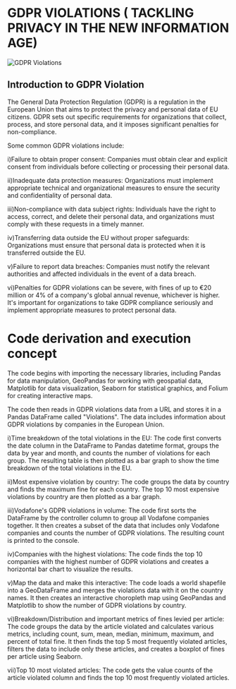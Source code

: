 # GDPR VIOLATIONS ( TACKLING PRIVACY IN THE NEW INFORMATION AGE)

![GDPR Violations](https://encrypted-tbn0.gstatic.com/images?q=tbn:ANd9GcTM0K3EIWD8V_VlXOK-hSm_zu53f3tuXhi-bg&usqp=CAU)

## Introduction to GDPR Violation

The General Data Protection Regulation (GDPR) is a regulation in the European Union that aims to protect the privacy and personal data of EU citizens. GDPR sets out specific requirements for organizations that collect, process, and store personal data, and it imposes significant penalties for non-compliance.

Some common GDPR violations include:

i)Failure to obtain proper consent: Companies must obtain clear and explicit consent from individuals before collecting or processing their personal data.

ii)Inadequate data protection measures: Organizations must implement appropriate technical and organizational measures to ensure the security and confidentiality of personal data.

iii)Non-compliance with data subject rights: Individuals have the right to access, correct, and delete their personal data, and organizations must comply with these requests in a timely manner.

iv)Transferring data outside the EU without proper safeguards: Organizations must ensure that personal data is protected when it is transferred outside the EU.

v)Failure to report data breaches: Companies must notify the relevant authorities and affected individuals in the event of a data breach.

vi)Penalties for GDPR violations can be severe, with fines of up to €20 million or 4% of a company's global annual revenue, whichever is higher. It's important for organizations to take GDPR compliance seriously and implement appropriate measures to protect personal data.


# Code derivation and execution concept

The code begins with importing the necessary libraries, including Pandas for data manipulation, GeoPandas for working with geospatial data, Matplotlib for data visualization, Seaborn for statistical graphics, and Folium for creating interactive maps.

The code then reads in GDPR violations data from a URL and stores it in a Pandas DataFrame called "Violations". The data includes information about GDPR violations by companies in the European Union.

i)Time breakdown of the total violations in the EU:
The code first converts the date column in the DataFrame to Pandas datetime format, groups the data by year and month, and counts the number of violations for each group. The resulting table is then plotted as a bar graph to show the time breakdown of the total violations in the EU.

ii)Most expensive violation by country:
The code groups the data by country and finds the maximum fine for each country. The top 10 most expensive violations by country are then plotted as a bar graph.

iii)Vodafone's GDPR violations in volume:
The code first sorts the DataFrame by the controller column to group all Vodafone companies together. It then creates a subset of the data that includes only Vodafone companies and counts the number of GDPR violations. The resulting count is printed to the console.

iv)Companies with the highest violations:
The code finds the top 10 companies with the highest number of GDPR violations and creates a horizontal bar chart to visualize the results.

v)Map the data and make this interactive:
The code loads a world shapefile into a GeoDataFrame and merges the violations data with it on the country names. It then creates an interactive choropleth map using GeoPandas and Matplotlib to show the number of GDPR violations by country.

vi)Breakdown/Distribution and important metrics of fines levied per article:
The code groups the data by the article violated and calculates various metrics, including count, sum, mean, median, minimum, maximum, and percent of total fine. It then finds the top 5 most frequently violated articles, filters the data to include only these articles, and creates a boxplot of fines per article using Seaborn.

vii)Top 10 most violated articles:
The code gets the value counts of the article violated column and finds the top 10 most frequently violated articles.
